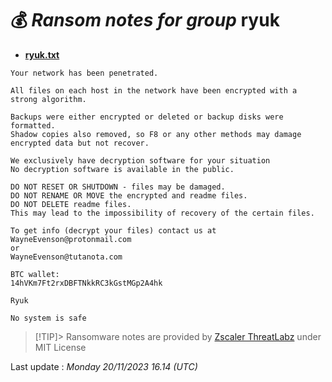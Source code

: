 # 💰 _Ransom notes for group_ ryuk
* **[ryuk.txt](https://ransomware.live/ransomware_notes/ryuk/ryuk.txt)**

```
Your network has been penetrated.

All files on each host in the network have been encrypted with a strong algorithm.

Backups were either encrypted or deleted or backup disks were formatted.
Shadow copies also removed, so F8 or any other methods may damage encrypted data but not recover.

We exclusively have decryption software for your situation
No decryption software is available in the public.

DO NOT RESET OR SHUTDOWN - files may be damaged.
DO NOT RENAME OR MOVE the encrypted and readme files.
DO NOT DELETE readme files.
This may lead to the impossibility of recovery of the certain files.

To get info (decrypt your files) contact us at
WayneEvenson@protonmail.com
or
WayneEvenson@tutanota.com

BTC wallet:
14hVKm7Ft2rxDBFTNkkRC3kGstMGp2A4hk

Ryuk
 
No system is safe

```


> [!TIP]> Ransomware notes are provided by [Zscaler ThreatLabz](https://github.com/threatlabz/ransomware_notes) under MIT License
> 




Last update : _Monday 20/11/2023 16.14 (UTC)_

